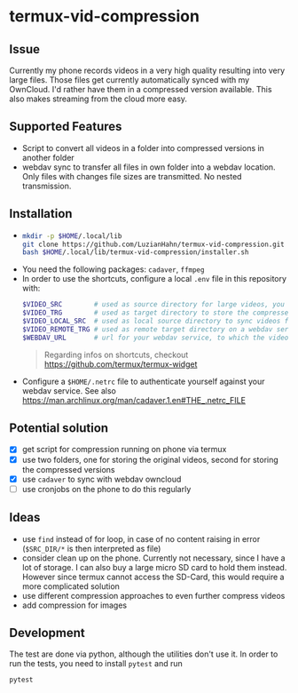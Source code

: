 # termux-vid-compression

## Issue
Currently my phone records videos in a very high quality resulting into very large files. Those files get currently automatically synced with my OwnCloud. 
I'd rather have them in a compressed version available. This also makes streaming from the cloud more easy.

## Supported Features
* Script to convert all videos in a folder into compressed versions in another folder
* webdav sync to transfer all files in own folder into a webdav location.
  Only files with changes file sizes are transmitted. 
  No nested transmission.

## Installation
* ```bash
  mkdir -p $HOME/.local/lib 
  git clone https://github.com/LuzianHahn/termux-vid-compression.git $HOME/.local/lib/termux-vid-compression
  bash $HOME/.local/lib/termux-vid-compression/installer.sh
  ```
* You need the following packages: `cadaver`, `ffmpeg`
* In order to use the shortcuts, configure a local `.env` file in this repository with:
  ```bash
  $VIDEO_SRC        # used as source directory for large videos, you want to compress
  $VIDEO_TRG        # used as target directory to store the compressed videos from $VIDEO_SRC
  $VIDEO_LOCAL_SRC  # used as local source directory to sync videos from
  $VIDEO_REMOTE_TRG # used as remote target directory on a webdav server to sync your videos to
  $WEBDAV_URL       # url for your webdav service, to which the videos are synced to 
  ```
  > Regarding infos on shortcuts, checkout https://github.com/termux/termux-widget
* Configure a `$HOME/.netrc` file to authenticate yourself against your webdav service.
  See also https://man.archlinux.org/man/cadaver.1.en#THE_.netrc_FILE

## Potential solution
- [x] get script for compression running on phone via termux
- [x] use two folders, one for storing the original videos, second for storing the compressed versions
- [x] use `cadaver` to sync with webdav owncloud
- [ ] use cronjobs on the phone to do this regularly

## Ideas 
* use `find` instead of for loop, in case of no content raising in error (`$SRC_DIR/*` is then interpreted as file)
* consider clean up on the phone. Currently not necessary, since I have a lot of storage. I can also buy a large micro SD card to hold them instead. However since termux cannot access the SD-Card, this would require a more complicated solution
* use different compression approaches to even further compress videos
* add compression for images

## Development

The test are done via python, although the utilities don't use it.
In order to run the tests, you need to install `pytest` and run
```bash
pytest
```

